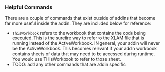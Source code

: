 ### Helpful Commands

There are a couple of commands that exist outside of addins that become far more useful inside the addin. They are included below for reference:

- `ThisWorkbook` refers to the workbook that contains the code being executed. This is the surefire way to refer to the XLAM file that is running instead of the ActiveWorkbook. IN general, your addin will never be the ActiveWorkbook. This becomes relevant if your addin workbook contains sheets of data that may need to be accessed during runtime. You would use THisWorkbook to refer to those sheet.
- TODO: add any other commands that are addin specific
